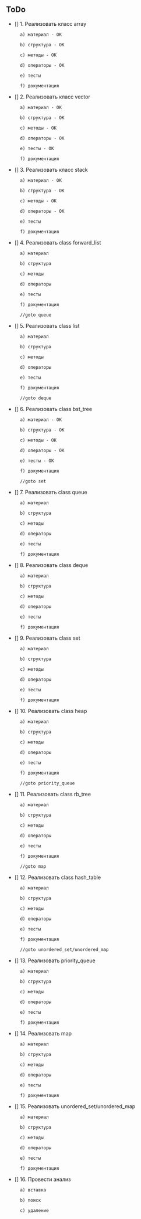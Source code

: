 ## ToDo

- [] 1. Реализовать класс array

		a) материал - OK
		
		b) структура - OK
		
		c) методы - OK
		
		d) операторы - OK
		
		e) тесты
		
		f) документация
		

- [] 2. Реализовать класс vector

		a) материал - OK
		
		b) структура - ОК
		
		c) методы - OK
		
		d) операторы - OK
		
		e) тесты - OK
		
		f) документация
		
- [] 3. Реализовать класс stack
		
		a) материал - OK
		
		b) структура - ОК
		
		c) методы - OK
		
		d) операторы - OK
		
		e) тесты
		
		f) документация
	
- [] 4. Реализовать class forward_list
		
		a) материал
		
		b) структура
		
		c) методы
		
		d) операторы
		
		e) тесты
		
		f) документация
		
		//goto queue
		
- [] 5. Реализовать class list
		
		a) материал
		
		b) структура
		
		c) методы
		
		d) операторы
		
		e) тесты
		
		f) документация
		
		//goto deque
- [] 6. Реализовать class bst_tree
		
		a) материал - OK
		
		b) структура - OK
		
		c) методы - OK
		
		d) операторы - OK
		
		e) тесты - OK
		
		f) документация
		
		//goto set
	
- [] 7. Реализовать class queue
		
		a) материал
		
		b) структура
		
		c) методы
		
		d) операторы
		
		e) тесты
		
		f) документация
		
- [] 8. Реализовать class deque
		
		a) материал
		
		b) структура
		
		c) методы
		
		d) операторы
		
		e) тесты
		
		f) документация
		
- [] 9. Реализовать class set
		
		a) материал
		
		b) структура
		
		c) методы
		
		d) операторы
		
		e) тесты
		
		f) документация
	
- [] 10. Реализовать class heap
		
		a) материал
		
		b) структура
		
		c) методы
		
		d) операторы
		
		e) тесты
		
		f) документация
		
		//goto priority_queue

- [] 11. Реализовать class rb_tree
		
		a) материал
		
		b) структура
		
		c) методы
		
		d) операторы
		
		e) тесты
		
		f) документация
		
		//goto map
		
- [] 12. Реализовать class hash_table
		
		a) материал
		
		b) структура
		
		c) методы
		
		d) операторы
		
		e) тесты
		
		f) документация
		
		//goto unordered_set/unordered_map
	
- [] 13. Реализовать priority_queue
		
		a) материал
		
		b) структура
		
		c) методы
		
		d) операторы
		
		e) тесты
		
		f) документация

- [] 14. Реализовать map
		
		a) материал
		
		b) структура
		
		c) методы
		
		d) операторы
		
		e) тесты
		
		f) документация
		
- [] 15. Реализовать unordered_set/unordered_map
		
		a) материал
		
		b) структура
		
		c) методы
		
		d) операторы
		
		e) тесты
		
		f) документация

- [] 16. Провести анализ
		
		a) вставка
		
		b) поиск
		
		с) удаление
